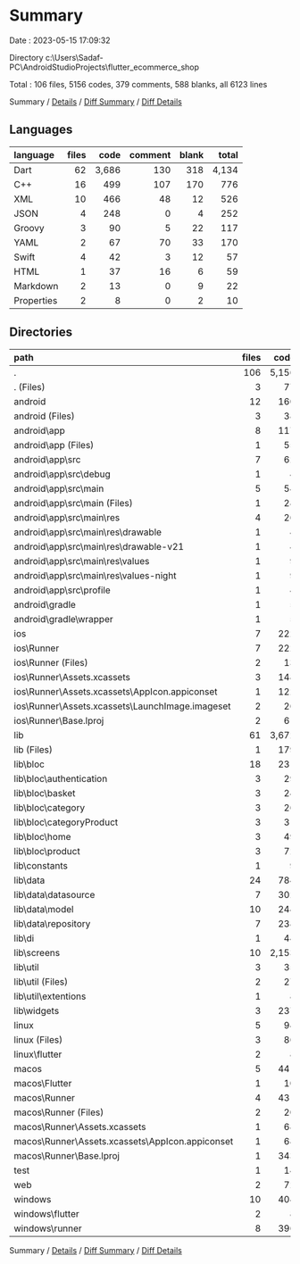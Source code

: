 # Summary

Date : 2023-05-15 17:09:32

Directory c:\\Users\\Sadaf-PC\\AndroidStudioProjects\\flutter_ecommerce_shop

Total : 106 files,  5156 codes, 379 comments, 588 blanks, all 6123 lines

Summary / [Details](details.md) / [Diff Summary](diff.md) / [Diff Details](diff-details.md)

## Languages
| language | files | code | comment | blank | total |
| :--- | ---: | ---: | ---: | ---: | ---: |
| Dart | 62 | 3,686 | 130 | 318 | 4,134 |
| C++ | 16 | 499 | 107 | 170 | 776 |
| XML | 10 | 466 | 48 | 12 | 526 |
| JSON | 4 | 248 | 0 | 4 | 252 |
| Groovy | 3 | 90 | 5 | 22 | 117 |
| YAML | 2 | 67 | 70 | 33 | 170 |
| Swift | 4 | 42 | 3 | 12 | 57 |
| HTML | 1 | 37 | 16 | 6 | 59 |
| Markdown | 2 | 13 | 0 | 9 | 22 |
| Properties | 2 | 8 | 0 | 2 | 10 |

## Directories
| path | files | code | comment | blank | total |
| :--- | ---: | ---: | ---: | ---: | ---: |
| . | 106 | 5,156 | 379 | 588 | 6,123 |
| . (Files) | 3 | 77 | 70 | 40 | 187 |
| android | 12 | 160 | 51 | 33 | 244 |
| android (Files) | 3 | 38 | 0 | 10 | 48 |
| android\\app | 8 | 117 | 51 | 22 | 190 |
| android\\app (Files) | 1 | 55 | 5 | 13 | 73 |
| android\\app\\src | 7 | 62 | 46 | 9 | 117 |
| android\\app\\src\\debug | 1 | 4 | 4 | 1 | 9 |
| android\\app\\src\\main | 5 | 54 | 38 | 7 | 99 |
| android\\app\\src\\main (Files) | 1 | 28 | 6 | 1 | 35 |
| android\\app\\src\\main\\res | 4 | 26 | 32 | 6 | 64 |
| android\\app\\src\\main\\res\\drawable | 1 | 4 | 7 | 2 | 13 |
| android\\app\\src\\main\\res\\drawable-v21 | 1 | 4 | 7 | 2 | 13 |
| android\\app\\src\\main\\res\\values | 1 | 9 | 9 | 1 | 19 |
| android\\app\\src\\main\\res\\values-night | 1 | 9 | 9 | 1 | 19 |
| android\\app\\src\\profile | 1 | 4 | 4 | 1 | 9 |
| android\\gradle | 1 | 5 | 0 | 1 | 6 |
| android\\gradle\\wrapper | 1 | 5 | 0 | 1 | 6 |
| ios | 7 | 222 | 2 | 9 | 233 |
| ios\\Runner | 7 | 222 | 2 | 9 | 233 |
| ios\\Runner (Files) | 2 | 13 | 0 | 3 | 16 |
| ios\\Runner\\Assets.xcassets | 3 | 148 | 0 | 4 | 152 |
| ios\\Runner\\Assets.xcassets\\AppIcon.appiconset | 1 | 122 | 0 | 1 | 123 |
| ios\\Runner\\Assets.xcassets\\LaunchImage.imageset | 2 | 26 | 0 | 3 | 29 |
| ios\\Runner\\Base.lproj | 2 | 61 | 2 | 2 | 65 |
| lib | 61 | 3,672 | 120 | 311 | 4,103 |
| lib (Files) | 1 | 179 | 0 | 9 | 188 |
| lib\\bloc | 18 | 231 | 0 | 62 | 293 |
| lib\\bloc\\authentication | 3 | 29 | 0 | 9 | 38 |
| lib\\bloc\\basket | 3 | 24 | 0 | 8 | 32 |
| lib\\bloc\\category | 3 | 26 | 0 | 9 | 35 |
| lib\\bloc\\categoryProduct | 3 | 31 | 0 | 9 | 40 |
| lib\\bloc\\home | 3 | 49 | 0 | 11 | 60 |
| lib\\bloc\\product | 3 | 72 | 0 | 16 | 88 |
| lib\\constants | 1 | 9 | 0 | 2 | 11 |
| lib\\data | 24 | 784 | 5 | 111 | 900 |
| lib\\data\\datasource | 7 | 302 | 0 | 37 | 339 |
| lib\\data\\model | 10 | 244 | 5 | 40 | 289 |
| lib\\data\\repository | 7 | 238 | 0 | 34 | 272 |
| lib\\di | 1 | 44 | 3 | 8 | 55 |
| lib\\screens | 10 | 2,153 | 112 | 102 | 2,367 |
| lib\\util | 3 | 35 | 0 | 8 | 43 |
| lib\\util (Files) | 2 | 27 | 0 | 6 | 33 |
| lib\\util\\extentions | 1 | 8 | 0 | 2 | 10 |
| lib\\widgets | 3 | 237 | 0 | 9 | 246 |
| linux | 5 | 94 | 27 | 38 | 159 |
| linux (Files) | 3 | 86 | 18 | 27 | 131 |
| linux\\flutter | 2 | 8 | 9 | 11 | 28 |
| macos | 5 | 441 | 3 | 12 | 456 |
| macos\\Flutter | 1 | 10 | 3 | 4 | 17 |
| macos\\Runner | 4 | 431 | 0 | 8 | 439 |
| macos\\Runner (Files) | 2 | 20 | 0 | 6 | 26 |
| macos\\Runner\\Assets.xcassets | 1 | 68 | 0 | 1 | 69 |
| macos\\Runner\\Assets.xcassets\\AppIcon.appiconset | 1 | 68 | 0 | 1 | 69 |
| macos\\Runner\\Base.lproj | 1 | 343 | 0 | 1 | 344 |
| test | 1 | 14 | 10 | 7 | 31 |
| web | 2 | 72 | 16 | 7 | 95 |
| windows | 10 | 404 | 80 | 131 | 615 |
| windows\\flutter | 2 | 8 | 9 | 11 | 28 |
| windows\\runner | 8 | 396 | 71 | 120 | 587 |

Summary / [Details](details.md) / [Diff Summary](diff.md) / [Diff Details](diff-details.md)